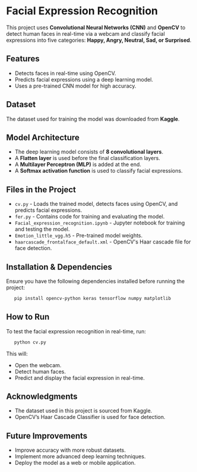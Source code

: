 <!-- # facial_expression_recognition

Developed a model using CNN and OpenCV which detects human face in real time through a web camera andpredicts whether a person is happy, angry,neutral,sad or surprised.

# Dataset 

Dataset was downloaded from Kaggle 

# Model

A deep CNN network is built using 8 convolutional layers. Then a flatten layer is used and Multilayer Perceptron was added at the end with a softmax activation function.

In file cv.py , model is loaded with the best performing weights and 'haarcascade_frontalface_default.xml' is imported using openCV. The code in the cv.py file is for detecting the faces , making rectangles around the faces and predicting the facial expression . 

# Implementation

Running cv.py file in terminal will automatically open the webcamera and in real time facial expression is predicted and displayed.



 -->

 # Facial Expression Recognition

 This project uses **Convolutional Neural Networks (CNN)** and **OpenCV** to detect human faces in real-time via a webcam and classify facial expressions into five categories: **Happy, Angry, Neutral, Sad, or Surprised**.

 ## Features
- Detects faces in real-time using OpenCV.
- Predicts facial expressions using a deep learning model.
- Uses a pre-trained CNN model for high accuracy.

## Dataset
The dataset used for training the model was downloaded from **Kaggle**.

## Model Architecture
- The deep learning model consists of **8 convolutional layers**.
- A **Flatten layer** is used before the final classification layers.
- A **Multilayer Perceptron (MLP)** is added at the end.
- A **Softmax activation function** is used to classify facial expressions.

## Files in the Project
- `cv.py` - Loads the trained model, detects faces using OpenCV, and predicts facial expressions.
- `fer.py` - Contains code for training and evaluating the model.
- `Facial_expression_recognition.ipynb` - Jupyter notebook for training and testing the model.
- `Emotion_little_vgg.h5` - Pre-trained model weights.
- `haarcascade_frontalface_default.xml` - OpenCV's Haar cascade file for face detection.

## Installation & Dependencies
Ensure you have the following dependencies installed before running the project:

```bash
   pip install opencv-python keras tensorflow numpy matplotlib
```

## How to Run
To test the facial expression recognition in real-time, run:

```bash
   python cv.py
```

This will:

- Open the webcam.
- Detect human faces.
- Predict and display the facial expression in real-time.

## Acknowledgments

- The dataset used in this project is sourced from Kaggle.
- OpenCV’s Haar Cascade Classifier is used for face detection.

## Future Improvements

- Improve accuracy with more robust datasets.
- Implement more advanced deep learning techniques.
- Deploy the model as a web or mobile application.




